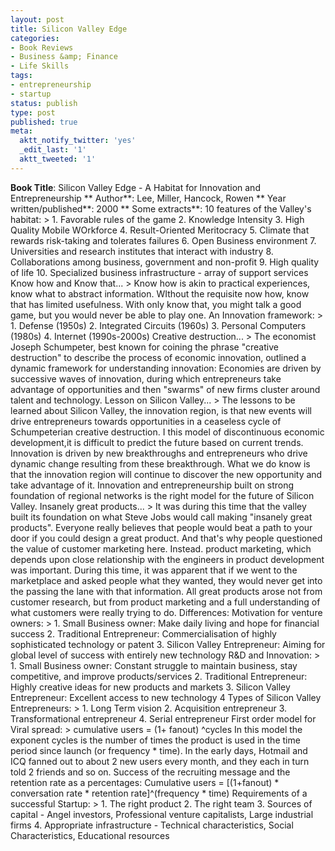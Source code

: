 ```yaml
---
layout: post
title: Silicon Valley Edge
categories:
- Book Reviews
- Business &amp; Finance
- Life Skills
tags:
- entrepreneurship
- startup
status: publish
type: post
published: true
meta:
  aktt_notify_twitter: 'yes'
  _edit_last: '1'
  aktt_tweeted: '1'
---
```

**Book Title**: Silicon Valley Edge - A Habitat for Innovation and Entrepreneurship ** Author**: Lee, Miller, Hancock, Rowen ** Year written/published**: 2000 ** Some extracts**: 10 features of the Valley's habitat: > 1. Favorable rules of the game 2. Knowledge Intensity 3. High Quality Mobile WOrkforce 4. Result-Oriented Meritocracy 5. Climate that rewards risk-taking and tolerates failures 6. Open Business environment 7. Universities and research institutes that interact with industry 8. Collaborations among business, government and non-profit 9. High quality of life 10. Specialized business infrastructure - array of support services
Know how and Know that... > Know how is akin to practical experiences, know what to abstract information. WIthout the requisite now how, know that has limited usefulness. With only know that, you might talk a good game, but you would never be able to play one.
An Innovation framework: > 1. Defense (1950s) 2. Integrated Circuits (1960s) 3. Personal Computers (1980s) 4. Internet (1990s-2000s)
Creative destruction... > The economist Joseph Schumpeter, best known for coining the phrase "creative destruction" to describe the process of economic innovation, outlined a dynamic framework for understanding innovation: Economies are driven by successive waves of innovation, during which entrepreneurs take advantage of opportunities and then "swarms" of new firms cluster around talent and technology.
Lesson on Silicon Valley... > The lessons to be learned about Silicon Valley, the innovation region, is that new events will drive entrepreneurs towards opportunities in a ceaseless cycle of Schumpeterian creative destruction. I this model of discontinuous economic development,it is difficult to predict the future based on current trends. Innovation is driven by new breakthroughs and entrepreneurs who drive dynamic change resulting from these breakthrough. What we do know is that the innovation region will continue to discover the new opportunity and take advantage of it. Innovation and entrepreneurship built on strong foundation of regional networks is the right model for the future of Silicon Valley.
Insanely great products... > It was during this time that the valley built its foundation on what Steve Jobs would call making "insanely great products". Everyone really believes that people would beat a path to your door if you could design a great product. And that's why people questioned the value of customer marketing here. Instead. product marketing, which depends upon close relationship with the engineers in product development was important. During this time, it was apparent that if we went to the marketplace and asked people what they wanted, they would never get into the passing the lane with that information. All great products arose not from customer research, but from product marketing and a full understanding of what customers were really trying to do.
Differences: Motivation for venture owners: > 1. Small Business owner: Make daily living and hope for financial success 2. Traditional Entrepreneur: Commercialisation of highly sophisticated technology or patent 3. Silicon Valley Entrepreneur: Aiming for global level of success with entirely new technology
R&D and Innovation: > 1. Small Business owner: Constant struggle to maintain business, stay competitive, and improve products/services 2. Traditional Entrepreneur: Highly creative ideas for new products and markets 3. Silicon Valley Entrepreneur: Excellent access to new technology
4 Types of Silicon Valley Entrepreneurs: > 1. Long Term vision 2. Acquisition entrepreneur 3. Transformational entrepreneur 4. Serial entrepreneur
First order model for Viral spread: > cumulative users = (1+ fanout) ^cycles In this model the exponent cycles is the number of times the product is used in the time period since launch (or frequency \* time). In the early days, Hotmail and ICQ fanned out to about 2 new users every month, and they each in turn told 2 friends and so on. Success of the recruiting message and the retention rate as a percentages: Cumulative users = [(1+fanout) \* conversation rate \* retention rate]^(frequency \* time)
Requirements of a successful Startup: > 1. The right product 2. The right team 3. Sources of capital - Angel investors, Professional venture capitalists, Large industrial firms 4. Appropriate infrastructure - Technical characteristics, Social Characteristics, Educational resources

